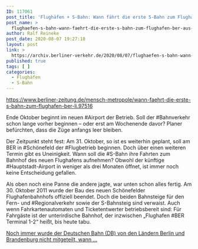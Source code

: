 ```yaml
---
ID: 117061
post_title: 'Flughäfen + S-Bahn: Wann fährt die erste S-Bahn zum Flughafen BER?, aus Berliner Zeitung'
post_name: >
  flughaefen-s-bahn-wann-faehrt-die-erste-s-bahn-zum-flughafen-ber-aus-berliner-zeitung
author: Ralf Reineke
post_date: 2020-08-07 19:27:18
layout: post
link: >
  https://archiv.berliner-verkehr.de/2020/08/07/flughaefen-s-bahn-wann-faehrt-die-erste-s-bahn-zum-flughafen-ber-aus-berliner-zeitung/
published: true
tags: [ ]
categories:
  - Flughäfen
  - S-Bahn
---
```

https://www.berliner-zeitung.de/mensch-metropole/wann-faehrt-die-erste-s-bahn-zum-flughafen-ber-li.97516

Ende Oktober beginnt im neuen #Airport der Betrieb. Soll der #Bahnverkehr schon lange vorher beginnen – oder erst am Wochenende davor? Planer befürchten, dass die Züge anfangs leer bleiben.

Der Zeitpunkt steht fest: Am 31. Oktober, so ist es weiterhin geplant, soll am BER in #Schönefeld der #Flugbetrieb beginnen. Doch über einen weiteren Termin gibt es Uneinigkeit. Wann soll die #S-Bahn ihre Fahrten zum Bahnhof des neuen Flughafens aufnehmen? Obwohl der künftige #Hauptstadt-Airport in weniger als drei Monaten öffnet, ist immer noch keine Entscheidung gefallen.

Als oben noch eine Panne die andere jagte, war unten schon alles fertig. Am 30. Oktober 2011 wurde der Bau des neuen Schönefelder Flughafenbahnhofs offiziell beendet. Doch die beiden Bahnsteige für den Fern- und #Regionalverkehr sowie der S-Bahnsteig sind verwaist. Auch wenn Fahrkartenautomaten und Ticketentwerter betriebsbereit sind: Für Fahrgäste ist der unterirdische Bahnhof, der inzwischen „Flughafen #BER Terminal 1-2“ heißt, bis heute tabu.

<a href="https://www.berliner-zeitung.de/mensch-metropole/wann-faehrt-die-erste-s-bahn-zum-flughafen-ber-li.97516">Noch immer wurde der Deutschen Bahn (DB) von den Ländern Berlin und Brandenburg nicht mitgeteilt, wann ...</a>